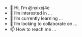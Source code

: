 - 👋 Hi, I’m @nxixxj4e
- 👀 I’m interested in ...
- 🌱 I’m currently learning ...
- 💞️ I’m looking to collaborate on ...
- 📫 How to reach me ...

<!---
nxixxj4e/nxixxj4e is a ✨ special ✨ repository because its `README.md` (this file) appears on your GitHub profile.
You can click the Preview link to take a look at your changes.
--->
